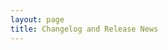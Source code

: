 ```yaml
---
layout: page
title: Changelog and Release News
---
```


[//]: # ({% gist 195a3dacb6906f0f1133bf1aff449f4b %})

